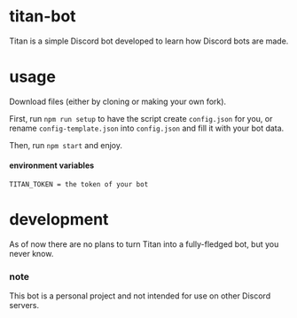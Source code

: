 # titan-bot
Titan is a simple Discord bot developed to learn how Discord bots are made.

# usage
Download files (either by cloning or making your own fork).

First, run ``` npm run setup ``` to have the script create ```config.json``` for you, or rename ```config-template.json``` into ```config.json``` and fill it with your bot data.


Then, run  ```npm start``` and enjoy.

#### environment variables

```TITAN_TOKEN = the token of your bot```


# development
As of now there are no plans to turn Titan into a fully-fledged bot, but you never know.


### note
This bot is a personal project and not intended for use on other Discord servers.

